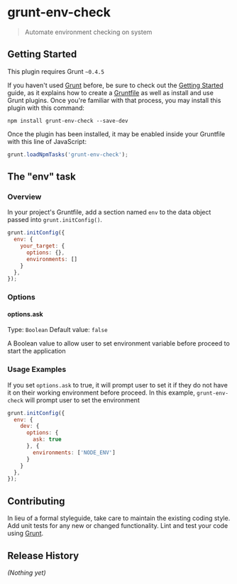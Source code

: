 # grunt-env-check

> Automate environment checking on system

## Getting Started
This plugin requires Grunt `~0.4.5`

If you haven't used [Grunt](http://gruntjs.com/) before, be sure to check out the [Getting Started](http://gruntjs.com/getting-started) guide, as it explains how to create a [Gruntfile](http://gruntjs.com/sample-gruntfile) as well as install and use Grunt plugins. Once you're familiar with that process, you may install this plugin with this command:

```shell
npm install grunt-env-check --save-dev
```

Once the plugin has been installed, it may be enabled inside your Gruntfile with this line of JavaScript:

```js
grunt.loadNpmTasks('grunt-env-check');
```

## The "env" task

### Overview
In your project's Gruntfile, add a section named `env` to the data object passed into `grunt.initConfig()`.

```js
grunt.initConfig({
  env: {
    your_target: {
      options: {},
      environments: []
    }
  },
});
```

### Options

#### options.ask
Type: `Boolean`
Default value: `false`

A Boolean value to allow user to set environment variable before proceed to start the application

### Usage Examples
If you set `options.ask` to true, it will prompt user to set it if they do not have it on their working environment 
before proceed. In this example, `grunt-env-check` will prompt user to set the environment

```js
grunt.initConfig({
  env: {
    dev: {
      options: {
        ask: true
      }, {
        environments: ['NODE_ENV']
      }
    }
  },
});
```
## Contributing
In lieu of a formal styleguide, take care to maintain the existing coding style. Add unit tests for any new or changed functionality. Lint and test your code using [Grunt](http://gruntjs.com/).

## Release History
_(Nothing yet)_
